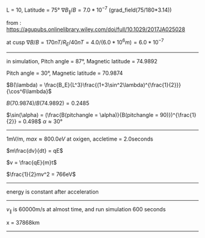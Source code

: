 L = 10, Latitude = 75°
$\nabla{B_{\parallel}}/B = 7.0*10^{-7}$ (grad_field(75/180*3.14))

from : https://agupubs.onlinelibrary.wiley.com/doi/full/10.1029/2017JA025028

at cusp $\nabla{B}/B = 170nT/R_E/40nT = 4.0/(6.0*10^{6}m) = 6.0*10^{-7}$

---

in simulation, 
Pitch angle = 87°, Magnetic latitude = 74.9892 

Pitch angle = 30°, Magnetic latitude = 70.9874

$B(\lambda) = \frac{B_E}{L^3}\frac{(1+3\sin^2\lambda)^{\frac{1}{2}}}{\cos^6\lambda}$

$B(70.9874)/B(74.9892) = 0.2485$

$\sin(\alpha) = (\frac{B(pitchangle = \alpha)}{B(pitchangle = 90)})^{\frac{1}{2}} = 0.498$
$\alpha \approx 30°$

---

1mV/m, $max \approx 800.0eV$ at oxigen, accletime = 2.0seconds

$m\frac{dv}{dt} = qE$

$v = \frac{qE}{m}t$

$\frac{1}{2}mv^2 = 766eV$

---

energy is constant after acceleration

---

$v_\parallel$ is 60000m/s at almost time, and run simulation 600 seconds

x = 37868km

---